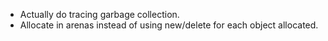  - Actually do tracing garbage collection.
 - Allocate in arenas instead of using new/delete for each object allocated.